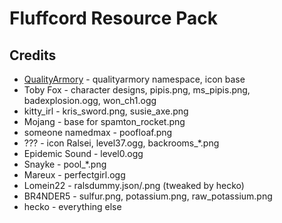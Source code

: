 # Fluffcord Resource Pack

## Credits
- [QualityArmory](https://github.com/ZombieStriker/QualityArmory) - qualityarmory namespace, icon base
- Toby Fox - character designs, pipis.png, ms_pipis.png, badexplosion.ogg, won_ch1.ogg
- kitty_irl - kris_sword.png, susie_axe.png
- Mojang - base for spamton_rocket.png
- someone namedmax - poofloaf.png
- ??? - icon Ralsei, level37.ogg, backrooms_\*.png
- Epidemic Sound - level0.ogg
- Snayke - pool_*.png
- Mareux - perfectgirl.ogg
- Lomein22 - ralsdummy.json/.png (tweaked by hecko)
- BR4NDER5 - sulfur.png, potassium.png, raw_potassium.png
- hecko - everything else
